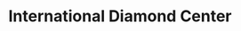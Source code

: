 ---
title: "International Diamond Center"
url: /orlando/international-diamond-center/
shop: jewelry
---